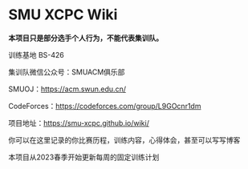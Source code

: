 # SMU XCPC Wiki

**本项目只是部分选手个人行为，不能代表集训队。**

训练基地 BS-426

集训队微信公众号：SMUACM俱乐部

SMUOJ：https://acm.swun.edu.cn/

CodeForces：https://codeforces.com/group/L9GOcnr1dm

项目地址：https://smu-xcpc.github.io/wiki/

你可以在这里记录的你比赛历程，训练内容，心得体会，甚至可以写写博客

本项目从2023春季开始更新每周的固定训练计划

